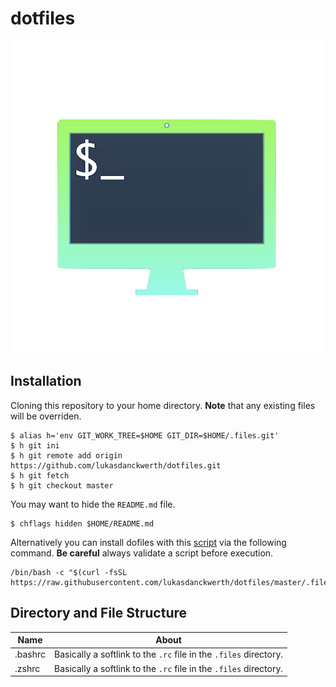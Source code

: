 # dotfiles
![Icon](.files/documentation/icon.square.high.png "Icon")

## Installation

Cloning this repository to your home directory. **Note** that any existing files will be overriden.

```shell script
$ alias h='env GIT_WORK_TREE=$HOME GIT_DIR=$HOME/.files.git'
$ h git ini
$ h git remote add origin https://github.com/lukasdanckwerth/dotfiles.git
$ h git fetch
$ h git checkout master
```

You may want to hide the `README.md` file.

```shell
$ chflags hidden $HOME/README.md
```

Alternatively you can install dofiles with this [script](https://raw.githubusercontent.com/lukasdanckwerth/dotfiles/master/.files/scripts/install.sh) via the following command. **Be careful** always validate a script before execution.

```shell
/bin/bash -c "$(curl -fsSL https://raw.githubusercontent.com/lukasdanckwerth/dotfiles/master/.files/scripts/install.sh)"
```

## Directory and File Structure

| Name    | About                                                        |
| ------- | ------------------------------------------------------------ |
| .bashrc | Basically a softlink to the `.rc` file in the `.files` directory. |
| .zshrc | Basically a softlink to the `.rc` file in the `.files` directory. |


